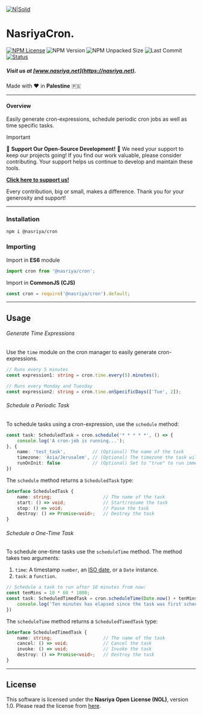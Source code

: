 [![N|Solid](https://static.wixstatic.com/media/72ffe6_da8d2142d49c42b29c96ba80c8a91a6c~mv2.png)](https://nasriya.net)

# NasriyaCron.
[![NPM License](https://img.shields.io/npm/l/%40nasriya%2Fcron?color=lightgreen)](https://github.com/nasriyasoftware/NasriyaCron?tab=License-1-ov-file) ![NPM Version](https://img.shields.io/npm/v/%40nasriya%2Fcron) ![NPM Unpacked Size](https://img.shields.io/npm/unpacked-size/%40nasriya%2Fcron) ![Last Commit](https://img.shields.io/github/last-commit/nasriyasoftware/NasriyaCron.svg) [![Status](https://img.shields.io/badge/Status-Stable-lightgreen.svg)](link-to-your-status-page)

##### Visit us at [www.nasriya.net](https://nasriya.net).

Made with ❤️ in **Palestine** 🇵🇸
___
#### Overview
Easily generate cron-expressions, schedule periodic cron jobs as well as time specific tasks.

> [!IMPORTANT]
> 
> 🌟 **Support Our Open-Source Development!** 🌟
> We need your support to keep our projects going! If you find our work valuable, please consider contributing. Your support helps us continue to develop and maintain these tools.
> 
> **[Click here to support us!](https://fund.nasriya.net/)**
> 
> Every contribution, big or small, makes a difference. Thank you for your generosity and support!
___
### Installation
```shell
npm i @nasriya/cron
```

### Importing
Import in **ES6** module
```ts
import cron from '@nasriya/cron';
```

Import in **CommonJS (CJS)**
```js
const cron = require('@nasriya/cron').default;
```
___

## Usage
###### Generate Time Expressions
Use the `time` module on the cron manager to easily generate cron-expressions.

```ts
// Runs every 5 minutes
const expression1: string = cron.time.every(5).minutes();

// Runs every Monday and Tuesday
const expression2: string = cron.time.onSpecificDays(['Tue', 2]);
```

###### Schedule a Periodic Task
To schedule tasks using a cron-expression, use the `schedule` method:

```ts
const task: ScheduledTask = cron.schedule('* * * * *', () => {
    console.log('A cron-job is running...');
}, {
    name: 'test_task',          // (Optional) The name of the task
    timezone: 'Asia/Jerusalem', // (Optional) The timezone the task will run at
    runOnInit: false            // (Optional) Set to "true" to run immediately
})
```

The `schedule` method returns a `ScheduledTask` type:
```ts
interface ScheduledTask {
    name: string;                   // The name of the task
    start: () => void;              // Start/resume the task
    stop: () => void;               // Pause the task
    destroy: () => Promise<void>;   // Destroy the task
}
```

###### Schedule a One-Time Task
To schedule one-time tasks use the `scheduleTime` method. The method takes two arguments:
1. `time`: A timestamp `number`, an [ISO date](https://developer.mozilla.org/en-US/docs/Web/JavaScript/Reference/Global_Objects/Date/toISOString), or a `Date` instance.
2. `task`: a `function`.
```ts
// Schedule a task to run after 10 minutes from now:
const tenMins = 10 * 60 * 1000;
const task: ScheduledTimedTask = cron.scheduleTime(Date.now() + tenMins, () => {
    console.log('Ten minutes has elapsed since the task was first scheduled')
})
```

The `scheduleTime` method returns a `ScheduledTimedTask` type:
```ts
interface ScheduledTimedTask {
    name: string;                   // The name of the task
    cancel: () => void;             // Cancel the task
    invoke: () => void;             // Invoke the task
    destroy: () => Promise<void>;   // Destroy the task
}
```
___
## License
This software is licensed under the **Nasriya Open License (NOL)**, version 1.0.
Please read the license from [here](https://github.com/nasriyasoftware/NasriyaCron?tab=License-1-ov-file).